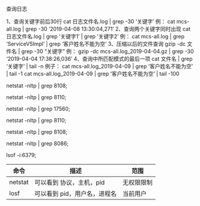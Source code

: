 查询日志

1、查询关键字前后30行
cat 日志文件名.log | grep -30 ‘关键字’
例：
cat mcs-all.log | grep -30 ‘2019-04-08 13:30:04,271’
2、查询两个关键字同时出现
cat 日志文件名.log | grep ‘关键字1’ | grep ‘关键字2’
例：
cat mcs-all.log | grep ‘ServiceV5Impl’ | grep ‘客户姓名不能为空’
3、压缩以后的文件查询
gzip -dc 文件名 | grep -30 “关键字”
例：
gzip -dc mcs-all.log_2019-04-04.gz | grep -30 ‘2019-04-04 17:38:26,036’
4、查询中所匹配模式的最后一项
cat 文件名 | grep ‘关键字’ | tail -n
例子：
cat mcs-all.log_2019-04-09 | grep ‘客户姓名不能为空’ | tail -1
cat mcs-all.log_2019-04-09 | grep ‘客户姓名不能为空’ | tail -100



netstat -nltp | grep 8108; 

netstat -nltp | grep 8110; 

netstat -nltp | grep 17560; 

netstat -nltp | grep 8110; 

netstat -nltp | grep 8108; 

netstat -nltp | grep 8086;











lsof -i:6379;

| 命令    | 描述                         | 范围       |
| ------- | ---------------------------- | ---------- |
| netstat | 可以看到 协议，主机，pid     | 无权限限制 |
| losf    | 可以看到 pid，用户名，进程名 | 当前用户   |

